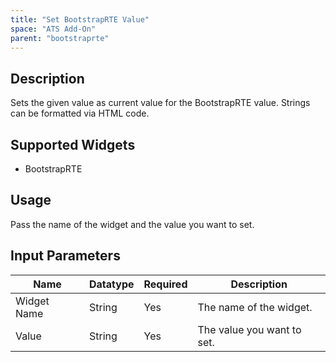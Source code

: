 ```yaml
---
title: "Set BootstrapRTE Value"
space: "ATS Add-On" 
parent: "bootstraprte"
---
```

## Description
Sets the given value as current value for the BootstrapRTE value. Strings can be formatted via HTML code.

## Supported Widgets
+ BootstrapRTE

## Usage
Pass the name of the widget and the value you want to set.

## Input Parameters

Name | Datatype | Required | Description
---- | -------- | ------- |---------------
Widget Name | String | Yes | The name of the widget.
Value | String | Yes | The value you want to set.
